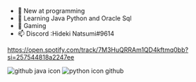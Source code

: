 - 👀 New at programming 
- 🌱 Learning Java Python and Oracle Sql
- 💞️ Gaming
- 📫 Discord :Hideki Natsumi#9614

https://open.spotify.com/track/7M3HuQRRAm1QD4kftmq0bb?si=257544818a2247ee

![github java icon](https://user-images.githubusercontent.com/96385473/153902512-7322b399-cef9-4c14-8f07-2413b655bd60.png)
![python icon github](https://user-images.githubusercontent.com/96385473/153902230-9ca88117-6f7a-4089-baf2-3f35ded6df96.png)

